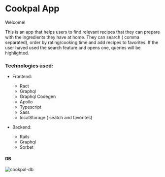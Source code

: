 # Cookpal App

Welcome!

This is an app that helps users to find relevant recipes that they can prepare with the ingredients they have at home.
They can search ( comma separated), order by rating/cooking time and add recipes to favorites.
If the user haved used the search feature and opens one, queries will be highlighted.

### Technologies used:

- Frontend:
  - Ract
  - Graphql
  - Graphql Codegen
  - Apollo
  - Typescript
  - Sass
  - localStorage ( seatch and favorites)

- Backend:
  - Rails
  - Graphql
  - Sorbet

#### DB

![cookpal-db](https://github.com/user-attachments/assets/abd78dc3-7b7b-4ecc-a663-8792dec661f6)
